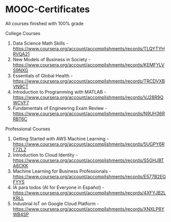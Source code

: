 # MOOC-Certificates
All courses finished with 100% grade

College Courses
1. Data Science Math Skills - https://www.coursera.org/account/accomplishments/records/TLQYTYHRVQA21
2. New Models of Business in Society - https://www.coursera.org/account/accomplishments/records/KEMFYLVS9NXG
3. Essentials of Global Health - https://www.coursera.org/account/accomplishments/records/TRCDVXBVN9CT
4. Introduction to Programming with MATLAB - https://www.coursera.org/account/accomplishments/records/VJ28R9QWCVF7
5. Fundamentals of Engineering Exam Review - https://www.coursera.org/account/accomplishments/records/N9UH36RRBT6C

Professional Courses
1. Getting Started with AWS Machine Learning - https://www.coursera.org/account/accomplishments/records/5UGPY6RF7ZLZ
2. Introduction to Cloud Identity - https://www.coursera.org/account/accomplishments/records/S5GHJBTA6CKK
3. Machine Learning for Business Professionals - https://www.coursera.org/account/accomplishments/records/E577B2EGFYYS
4. IA para todos (AI for Everyone in Español) - https://www.coursera.org/account/accomplishments/records/4XFYJB2LKRLL
5. Industrial IoT on Google Cloud Platform - https://www.coursera.org/account/accomplishments/records/XNXLP8YWB4SP
